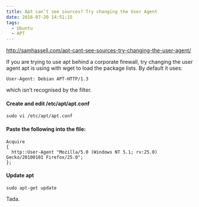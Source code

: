 ```yaml
---
title: Apt can’t see sources? Try changing the User Agent
date: 2016-07-20 14:51:15
tags:
  - Ubuntu
  - APT
---
```


http://samhassell.com/apt-cant-see-sources-try-changing-the-user-agent/

If you are trying to use apt behind a corporate firewall, try changing the user agent apt is using with wget to load the package lists. By default it uses:

```
User-Agent: Debian APT-HTTP/1.3
```

which isn’t recognised by the filter.

#### Create and edit /etc/apt/apt.conf

```
sudo vi /etc/apt/apt.conf
```

#### Paste the following into the file:

```
Acquire
{
  http::User-Agent "Mozilla/5.0 (Windows NT 5.1; rv:25.0) Gecko/20100101 Firefox/25.0";
};
```

#### Update apt

```
sudo apt-get update
```

Tada.
